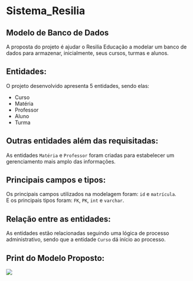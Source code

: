 # Sistema_Resilia

## Modelo de Banco de Dados

<p>A proposta do projeto é ajudar o Resilia Educação a modelar um banco de dados para armazenar, inicialmente, seus cursos, turmas e alunos.</p>

## Entidades:

<p>O projeto desenvolvido apresenta 5 entidades, sendo elas:</p>
<ul>
  <li>Curso</li>
  <li>Matéria</li>
  <li>Professor</li>
  <li>Aluno</li>
  <li>Turma</li>
</ul>

## Outras entidades além das requisitadas:

As entidades `Matéria` e `Professor` foram criadas para estabelecer um gerenciamento mais amplo das informações.

## Principais campos e tipos:

Os principais campos utilizados na modelagem foram: `id` e `matrícula`.
<br/>
E os principais tipos foram: `FK`, `PK`, `int` e `varchar`.

## Relação entre as entidades:

As entidades estão relacionadas seguindo uma lógica de processo administrativo, sendo que a entidade `Curso` dá início ao processo.

## Print do Modelo Proposto:

<img src="https://user-images.githubusercontent.com/113109526/215356266-6a8e34ba-39b6-4cd2-96a7-1cc197d7aa84.jpg" />

